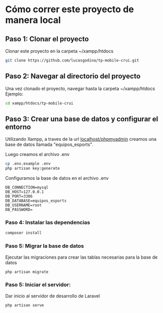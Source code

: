# Cómo correr este proyecto de manera local

## Paso 1: Clonar el proyecto

Clonar este proyecto en la carpeta ~/xampp/htdocs

```bash
git clone https://github.com/lucasgodina/tp-mobile-crui.git
```

## Paso 2: Navegar al directorio del proyecto

Una vez clonado el proyecto, navegar hasta la carpeta ~/xampp/htdocs
Ejemplo:

```bash
cd xampp/htdocs/tp-mobile-crui
```

## Paso 3: Crear una base de datos y configurar el entorno

Utilizando Xampp, a traves de la url [localhost/phpmyadmin](localhost/phpmyadmin) creamos una base de datos llamada "equipos_esports".

Luego creamos el archivo .env

```bash
cp .env.example .env
php artisan key:generate
```

Configuramos la base de datos en el archivo .env

```
DB_CONNECTION=mysql
DB_HOST=127.0.0.1
DB_PORT=3306
DB_DATABASE=equipos_esports
DB_USERNAME=root
DB_PASSWORD=
```

### Paso 4: Instalar las dependencias

```bash
composer install
```

### Paso 5: Migrar la base de datos

Ejecutar las migraciones para crear las tablas necesarias para la base de datos

```bash
php artisan migrate
```

### Paso 5: Iniciar el servidor:

Dar inicio al servidor de desarrollo de Laravel

```bash
php artisan serve
```
